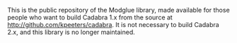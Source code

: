 This is the public repository of the Modglue library, made available
for those people who want to build Cadabra 1.x from the source at
http://github.com/kpeeters/cadabra. It is not necessary to build
Cadabra 2.x, and this library is no longer maintained.
